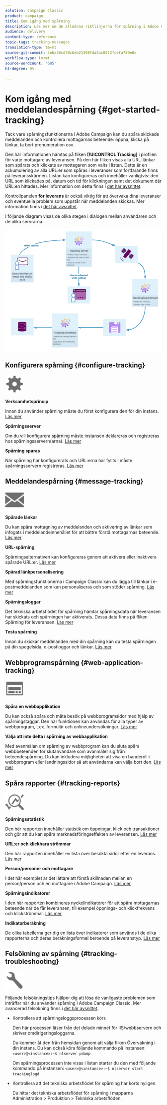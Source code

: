 ```yaml
---
solution: Campaign Classic
product: campaign
title: Kom igång med spårning
description: Läs mer om de allmänna riktlinjerna för spårning i Adobe Campaign Classic.
audience: delivery
content-type: reference
topic-tags: tracking-messages
translation-type: tm+mt
source-git-commit: 5e6a30cd70c6eb21398fda4ac0572fcefa780e0d
workflow-type: tm+mt
source-wordcount: '685'
ht-degree: 9%

---
```



# Kom igång med meddelandespårning {#get-started-tracking}

Tack vare spårningsfunktionerna i Adobe Campaign kan du spåra skickade meddelanden och kontrollera mottagarnas beteende: öppna, klicka på länkar, ta bort prenumeration osv.

Den här informationen hämtas på fliken **[!UICONTROL Tracking]** i profilen för varje mottagare av leveransen. På den här fliken visas alla URL-länkar som spårats och klickats av mottagaren som valts i listan. Detta är en ackumulering av alla URL:er som spåras i leveranser som fortfarande finns på leveransskärmen. Listan kan konfigureras och innehåller vanligtvis: den URL som klickades på, datum och tid för klickningen samt det dokument där URL:en hittades. Mer information om detta finns i [det här avsnittet](../../platform/using/editing-a-profile.md#tracking-tab).

Kontrollpanelen **för leverans** är också viktig för att övervaka dina leveranser och eventuella problem som uppstår när meddelanden skickas. Mer information finns i [det här avsnittet](../../delivery/using/delivery-dashboard.md).

I följande diagram visas de olika stegen i dialogen mellan användaren och de olika servrarna.

![](assets/tracking-diagram.png)

## Konfigurera spårning {#configure-tracking}

<img src="assets/do-not-localize/icon-configure.svg" width="60px">

**Verksamhetsprincip**

Innan du använder spårning måste du först konfigurera den för din instans. [Läs mer](../../installation/using/deploying-an-instance.md#operating-principle)

**Spårningsserver**

Om du vill konfigurera spårning måste instansen deklareras och registreras hos spårningsservern(arna). [Läs mer](../../installation/using/deploying-an-instance.md#tracking-server)

**Spårning sparas**

När spårning har konfigurerats och URL:erna har fyllts i måste spårningsservern registreras. [Läs mer](../../installation/using/deploying-an-instance.md#tracking-configuration#saving-tracking)

## Meddelandespårning {#message-tracking}

<img src="assets/do-not-localize/icon-message-tracking.svg" width="60px">

**Spårade länkar**

Du kan spåra mottagning av meddelanden och aktivering av länkar som infogats i meddelandeinnehållet för att bättre förstå mottagarnas beteende. [Läs mer](../../delivery/using/how-to-configure-tracked-links.md)

**URL-spårning**

Spårningsalternativen kan konfigureras genom att aktivera eller inaktivera spårade URL:er. [Läs mer](../../delivery/using/personalizing-url-tracking.md)

**Spårad länkpersonalisering**

Med spårningsfunktionerna i Campaign Classic kan du lägga till länkar i e-postmeddelanden som kan personaliseras och som stöder spårning. [Läs mer](../../delivery/using/tracking-personalized-links.md)

**Spårningsloggar**

Det tekniska arbetsflödet för spårning hämtar spårningsdata när leveransen har skickats och spårningen har aktiverats. Dessa data finns på fliken Spårning för leveransen. [Läs mer](../../delivery/using/accessing-the-tracking-logs.md)

**Testa spårning**

Innan du skickar meddelanden med din spårning kan du testa spårningen på din spegelsida, e-postloggar och länkar. [Läs mer](../../delivery/using/testing-tracking.md)

## Webbprogramspårning {#web-application-tracking}

<img src="assets/do-not-localize/icon-web-app.svg" width="60px">

**Spåra en webbapplikation**

Du kan också spåra och mäta besök på webbprogramsidor med hjälp av spårningstaggar. Den här funktionen kan användas för alla typer av webbprogram, t.ex. formulär och onlineundersökningar. [Läs mer](../../web/using/tracking-a-web-application.md)

**Välja att inte delta i spårning av webbapplikation**

Med avanmälan om spårning av webbprogram kan du sluta spåra webbbeteenden för slutanvändare som avanmäler sig från beteendespårning. Du kan inkludera möjligheten att visa en banderoll i webbprogram eller landningssidor så att användarna kan välja bort den. [Läs mer](../../web/using/web-application-tracking-opt-out.md)

## Spåra rapporter {#tracking-reports}

<img src="assets/do-not-localize/icon_monitor.svg" width="60px">

**Spårningsstatistik**

Den här rapporten innehåller statistik om öppningar, klick och transaktioner och gör att du kan spåra marknadsföringseffekten av leveransen. [Läs mer](../../reporting/using/delivery-reports.md#tracking-statistics)

**URL:er och klickbara strömmar**

Den här rapporten innehåller en lista över besökta sidor efter en leverans. [Läs mer](../../reporting/using/delivery-reports.md#urls-and-click-streams)

**Person/personer och mottagare**

I det här exemplet är det lättare att förstå skillnaden mellan en person/person och en mottagare i Adobe Campaign. [Läs mer](../../reporting/using/person-people-recipients.md)

**Spårningsindikatorer**

I den här rapporten kombineras nyckelindikatorer för att spåra mottagarnas beteende när de får leveransen, till exempel öppnings- och klickfrekvens och klickströmmar. [Läs mer](../../reporting/using/delivery-reports.md#tracking-indicators)

**Indikatorberäkning**

De olika tabellerna ger dig en lista över indikatorer som används i de olika rapporterna och deras beräkningsformel beroende på leveranstyp. [Läs mer](../../reporting/using/indicator-calculation.md)

## Felsökning av spårning {#tracking-troubleshooting}

<img src="assets/do-not-localize/icon-troubleshooting.svg" width="60px">

Följande felsökningstips hjälper dig att lösa de vanligaste problemen som inträffar när du använder spårning i Adobe Campaign Classic. Mer avancerad felsökning finns i [det här avsnittet](../../delivery/using/tracking-troubleshooting.md).

* Kontrollera att spårningsloggsprocessen körs

   Den här processen läser från det delade minnet för IIS/webbservern och skriver omdirigeringsloggarna.

   Du kommer åt den från hemsidan genom att välja fliken Övervakning i din instans. Du kan också köra följande kommando på instansen: `<user>@<instance>:~$ nlserver pdump`

   Om spårningsprocessen inte visas i listan startar du den med följande kommando på instansen: `<user>@<instance>:~$ nlserver start trackinglogd`

* Kontrollera att det tekniska arbetsflödet för spårning har körts nyligen.

   Du hittar det tekniska arbetsflödet för spårning i mapparna Administration > Produktion > Tekniska arbetsflöden.
